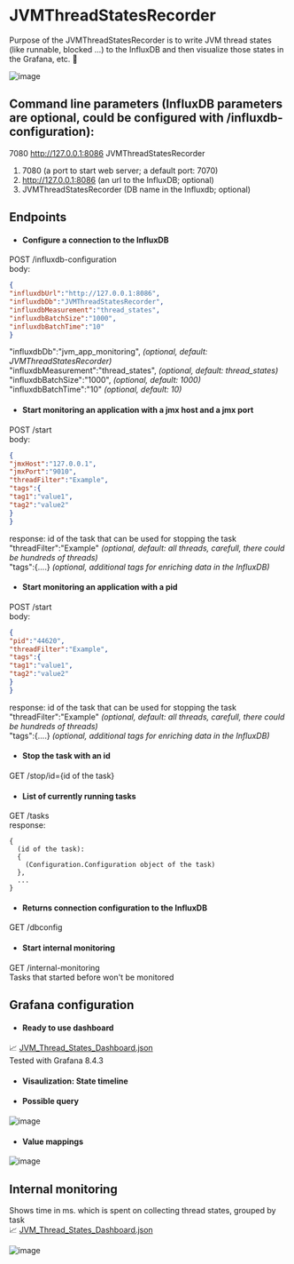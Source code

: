 # JVMThreadStatesRecorder

Purpose of the JVMThreadStatesRecorder is to write JVM thread states (like runnable, blocked ...) to the InfluxDB and then visualize those states in the Grafana, etc. 🧵

![image](https://user-images.githubusercontent.com/79479018/161306520-70a44e5b-c9ce-4c46-9a9a-0f64bc73617a.png)


## Command line parameters (InfluxDB parameters are optional, could be configured with /influxdb-configuration):
7080 http://127.0.0.1:8086 JVMThreadStatesRecorder
1. 7080 (a port to start web server; a default port: 7070)
2.  http://127.0.0.1:8086 (an url to the InfluxDB; optional)
3.  JVMThreadStatesRecorder (DB name in the Influxdb; optional)

## Endpoints

- #### Configure a connection to the InfluxDB
POST /influxdb-configuration  
body:
```json
{  
"influxdbUrl":"http://127.0.0.1:8086",  
"influxdbDb":"JVMThreadStatesRecorder",  
"influxdbMeasurement":"thread_states",  
"influxdbBatchSize":"1000",  
"influxdbBatchTime":"10"  
}
```
"influxdbDb":"jvm_app_monitoring",  *(optional, default: JVMThreadStatesRecorder)*  
"influxdbMeasurement":"thread_states",  *(optional, default: thread_states)*  
"influxdbBatchSize":"1000",  *(optional, default: 1000)*  
"influxdbBatchTime":"10"  *(optional, default: 10)*

- #### Start monitoring an application with a jmx host and a jmx port
POST /start  
body:
```json
{  
"jmxHost":"127.0.0.1",  
"jmxPort":"9010",  
"threadFilter":"Example",  
"tags":{  
"tag1":"value1",  
"tag2":"value2"  
}  
}  
```
response: id of the task that can be used for stopping the task  
"threadFilter":"Example" *(optional, default: all threads, carefull, there could be hundreds of threads)*  
"tags":{....} *(optional, additional tags for enriching data in the InfluxDB)*

- #### Start monitoring an application with a pid
POST /start  
body:
```json
{  
"pid":"44620",  
"threadFilter":"Example",  
"tags":{  
"tag1":"value1",  
"tag2":"value2"  
}  
}  
```
response: id of the task that can be used for stopping the task  
"threadFilter":"Example" *(optional, default: all threads, carefull, there could be hundreds of threads)*  
"tags":{....} *(optional, additional tags for enriching data in the InfluxDB)*

- #### Stop the task with an id
GET /stop/id={id of the task}

- #### List of currently running tasks
GET /tasks  
response:
```
{  
  (id of the task):  
  {  
    (Configuration.Configuration object of the task)  
  },  
  ...
}    
```  

- #### Returns connection configuration to the InfluxDB
GET /dbconfig

- #### Start internal monitoring
GET /internal-monitoring  
Tasks that started before won't be monitored

## Grafana configuration
- #### Ready to use dashboard
:chart_with_upwards_trend: [JVM_Thread_States_Dashboard.json](JVM_Thread_States_Dashboard.json)   
Tested with Grafana 8.4.3

- #### Visaulization: State timeline

- #### Possible query
![image](https://user-images.githubusercontent.com/79479018/160241944-03c1b717-69c8-42be-afd5-b1e65a025a09.png)

- #### Value mappings
![image](https://user-images.githubusercontent.com/79479018/160242159-ab79b34a-6213-4728-ab64-8193456e6795.png)


## Internal monitoring
Shows time in ms. which is spent on collecting thread states, grouped by task   
:chart_with_upwards_trend: [JVM_Thread_States_Dashboard.json](JVM_Thread_States_Dashboard.json)

![image](https://user-images.githubusercontent.com/79479018/161435702-f2e92699-dbb6-47a1-9018-81fa01719538.png)  
